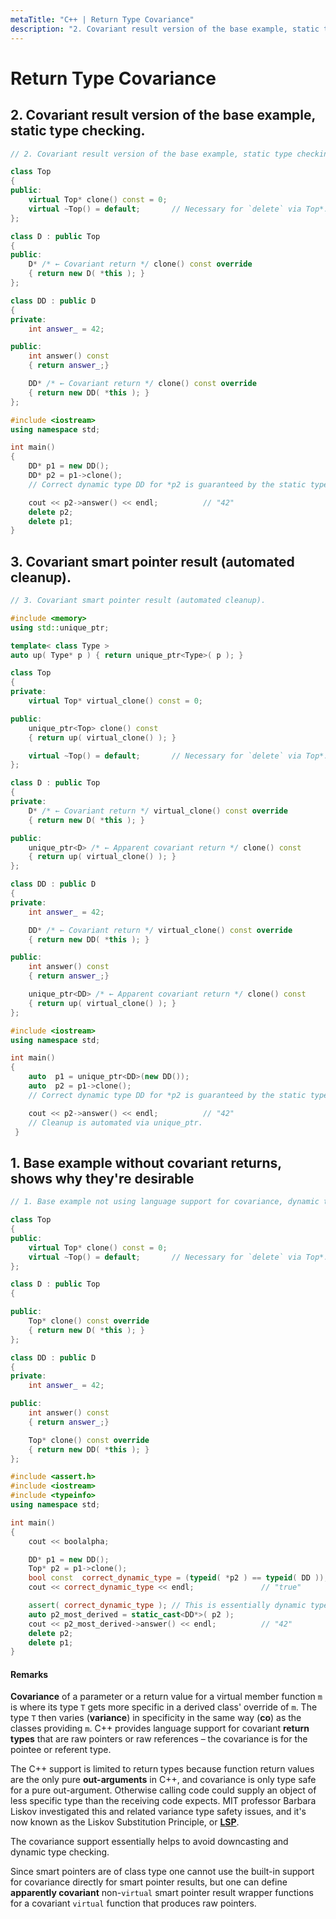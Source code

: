 ```yaml
---
metaTitle: "C++ | Return Type Covariance"
description: "2. Covariant result version of the base example, static type checking., 3. Covariant smart pointer result (automated cleanup)., 1. Base example without covariant returns, shows why they're desirable"
---
```


# Return Type Covariance



## 2. Covariant result version of the base example, static type checking.


```cpp
// 2. Covariant result version of the base example, static type checking.

class Top
{
public:
    virtual Top* clone() const = 0;
    virtual ~Top() = default;       // Necessary for `delete` via Top*.
};

class D : public Top
{
public:
    D* /* ← Covariant return */ clone() const override
    { return new D( *this ); }
};

class DD : public D
{
private:
    int answer_ = 42;

public:
    int answer() const
    { return answer_;}

    DD* /* ← Covariant return */ clone() const override
    { return new DD( *this ); }
};

#include <iostream>
using namespace std;

int main()
{
    DD* p1 = new DD();
    DD* p2 = p1->clone();
    // Correct dynamic type DD for *p2 is guaranteed by the static type checking.

    cout << p2->answer() << endl;          // "42"
    delete p2;
    delete p1;
}

```



## 3. Covariant smart pointer result (automated cleanup).


```cpp
// 3. Covariant smart pointer result (automated cleanup).

#include <memory>
using std::unique_ptr;

template< class Type >
auto up( Type* p ) { return unique_ptr<Type>( p ); }

class Top
{
private:
    virtual Top* virtual_clone() const = 0;

public:
    unique_ptr<Top> clone() const
    { return up( virtual_clone() ); }

    virtual ~Top() = default;       // Necessary for `delete` via Top*.
};

class D : public Top
{
private:
    D* /* ← Covariant return */ virtual_clone() const override
    { return new D( *this ); }

public:
    unique_ptr<D> /* ← Apparent covariant return */ clone() const
    { return up( virtual_clone() ); }
};

class DD : public D
{
private:
    int answer_ = 42;

    DD* /* ← Covariant return */ virtual_clone() const override
    { return new DD( *this ); }

public:
    int answer() const
    { return answer_;}

    unique_ptr<DD> /* ← Apparent covariant return */ clone() const
    { return up( virtual_clone() ); }
};

#include <iostream>
using namespace std;

int main()
{
    auto  p1 = unique_ptr<DD>(new DD());
    auto  p2 = p1->clone();
    // Correct dynamic type DD for *p2 is guaranteed by the static type checking.

    cout << p2->answer() << endl;          // "42"
    // Cleanup is automated via unique_ptr.
 }

```



## 1. Base example without covariant returns, shows why they're desirable


```cpp
// 1. Base example not using language support for covariance, dynamic type checking.

class Top
{
public:
    virtual Top* clone() const = 0;
    virtual ~Top() = default;       // Necessary for `delete` via Top*.
};

class D : public Top
{

public:
    Top* clone() const override
    { return new D( *this ); }
};

class DD : public D
{
private:
    int answer_ = 42;

public:
    int answer() const
    { return answer_;}

    Top* clone() const override
    { return new DD( *this ); }
};

#include <assert.h>
#include <iostream>
#include <typeinfo>
using namespace std;

int main()
{
    cout << boolalpha;

    DD* p1 = new DD();
    Top* p2 = p1->clone();
    bool const  correct_dynamic_type = (typeid( *p2 ) == typeid( DD ));
    cout << correct_dynamic_type << endl;               // "true"

    assert( correct_dynamic_type ); // This is essentially dynamic type checking. :(
    auto p2_most_derived = static_cast<DD*>( p2 );
    cout << p2_most_derived->answer() << endl;          // "42"
    delete p2;
    delete p1;
}

```



#### Remarks


**Covariance** of a parameter or a return value for a virtual member function `m` is where its type `T` gets more specific in a derived class' override of `m`. The type `T` then varies (**variance**) in specificity in the same way (**co**) as the classes providing `m`. C++ provides language support for covariant **return types** that are raw pointers or raw references – the covariance is for the pointee or referent type.

The C++ support is limited to return types because function return values are the only pure **out-arguments** in C++, and covariance is only type safe for a pure out-argument. Otherwise calling code could supply an object of less specific type than the receiving code expects. MIT professor Barbara Liskov investigated this and related variance type safety issues, and it's now known as the Liskov Substitution Principle, or [**LSP**](https://en.wikipedia.org/wiki/Liskov_substitution_principle).

The covariance support essentially helps to avoid downcasting and dynamic type checking.

Since smart pointers are of class type one cannot use the built-in support for covariance directly for smart pointer results, but one can define **apparently covariant** non-`virtual` smart pointer result wrapper functions for a covariant `virtual` function that produces raw pointers.

